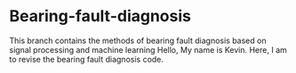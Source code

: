 # Bearing-fault-diagnosis
This branch contains the methods of bearing fault diagnosis based on signal processing and machine learning
Hello, My name is Kevin. Here, I am to revise the bearing fault diagnosis code.
